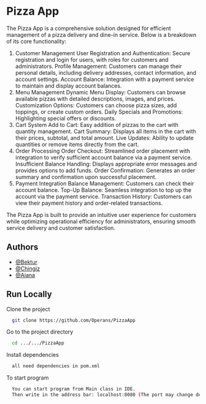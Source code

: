 # Pizza App 

The Pizza App is a comprehensive solution designed for efficient management of a pizza delivery and dine-in service. Below is a breakdown of its core functionality:

1. Customer Management
User Registration and Authentication: Secure registration and login for users, with roles for customers and administrators.
Profile Management: Customers can manage their personal details, including delivery addresses, contact information, and account settings.
Account Balance: Integration with a payment service to maintain and display account balances.
2. Menu Management
Dynamic Menu Display: Customers can browse available pizzas with detailed descriptions, images, and prices.
Customization Options: Customers can choose pizza sizes, add toppings, or create custom orders.
Daily Specials and Promotions: Highlighting special offers or discounts.
3. Cart System
Add to Cart: Easy addition of pizzas to the cart with quantity management.
Cart Summary: Displays all items in the cart with their prices, subtotal, and total amount.
Live Updates: Ability to update quantities or remove items directly from the cart.
4. Order Processing
Order Checkout: Streamlined order placement with integration to verify sufficient account balance via a payment service.
Insufficient Balance Handling: Displays appropriate error messages and provides options to add funds.
Order Confirmation: Generates an order summary and confirmation upon successful placement.
5. Payment Integration
Balance Management: Customers can check their account balance.
Top-Up Balance: Seamless integration to top up the account via the payment service.
Transaction History: Customers can view their payment history and order-related transactions.

The Pizza App is built to provide an intuitive user experience for customers while optimizing operational efficiency for administrators, ensuring smooth service delivery and customer satisfaction.

## Authors

- [@Bektur](https://github.com/bekturmsv)
- [@Chingiz](https://github.com/Operans)
- [@Aiana](https://github.com/ayanasgba)


## Run Locally

Clone the project

```bash
  git clone https://github.com/Operans/PizzaApp
```

Go to the project directory

```bash
  cd .../.../PizzaApp
```

Install dependencies

```bash
  all need dependencies in pom.xml
```

To start program

```bash
  You can start program from Main class in IDE.
  Then write in the address bar: localhost:8080 (The port may change depending on what you specified in application.properties)
```




